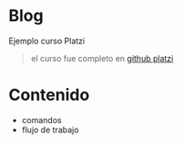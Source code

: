 # Blog
Ejemplo curso Platzi
>el curso fue completo en [github platzi](https://platzi.com/clases/1557-git-github/19977-readmemd-es-una-excelente-practica/)
# Contenido
* comandos
* flujo de trabajo

